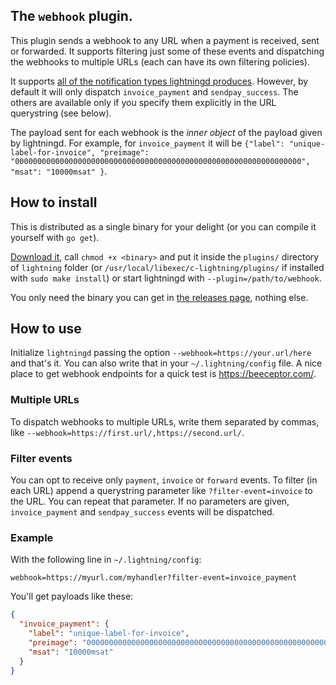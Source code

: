 ## The `webhook` plugin.

This plugin sends a webhook to any URL when a payment is received, sent or forwarded. It supports filtering just some of these events and dispatching the webhooks to multiple URLs (each can have its own filtering policies).

It supports [all of the notification types lightningd produces](https://lightning.readthedocs.io/PLUGINS.html#notification-types). However, by default it will only dispatch `invoice_payment` and `sendpay_success`. The others are available only if you specify them explicitly in the URL querystring (see below).

The payload sent for each webhook is the _inner object_ of the payload given by lightningd. For example, for `invoice_payment` it will be `{"label": "unique-label-for-invoice", "preimage": "0000000000000000000000000000000000000000000000000000000000000000", "msat": "10000msat" }`.

## How to install

This is distributed as a single binary for your delight (or you can compile it yourself with `go get`).

[Download it](https://github.com/fiatjaf/lightningd-gjson-rpc/releases), call `chmod +x <binary>` and put it inside the `plugins/` directory of `lightning` folder (or `/usr/local/libexec/c-lightning/plugins/` if installed with `sudo make install`) or start lightningd with `--plugin=/path/to/webhook`.

You only need the binary you can get in [the releases page](https://github.com/fiatjaf/lightningd-gjson-rpc/releases), nothing else.

## How to use

Initialize `lightningd` passing the option `--webhook=https://your.url/here` and that's it. You can also write that in your `~/.lightning/config` file. A nice place to get webhook endpoints for a quick test is https://beeceptor.com/.

### Multiple URLs

To dispatch webhooks to multiple URLs, write them separated by commas, like `--webhook=https://first.url/,https://second.url/`.

### Filter events

You can opt to receive only `payment`, `invoice` or `forward` events. To filter (in each URL) append a querystring parameter like `?filter-event=invoice` to the URL. You can repeat that parameter. If no parameters are given, `invoice_payment` and `sendpay_success` events will be dispatched.

### Example

With the following line in `~/.lightning/config`:

```
webhook=https://myurl.com/myhandler?filter-event=invoice_payment
```

You'll get payloads like these:

```json
{
  "invoice_payment": {
    "label": "unique-label-for-invoice",
    "preimage": "0000000000000000000000000000000000000000000000000000000000000000",
    "msat": "10000msat"
  }
}
```
